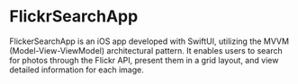 # FlickrSearchApp

FlickerSearchApp is an iOS app developed with SwiftUI, utilizing the MVVM (Model-View-ViewModel) architectural pattern. It enables users to search for photos through the Flickr API, present them in a grid layout, and view detailed information for each image.
